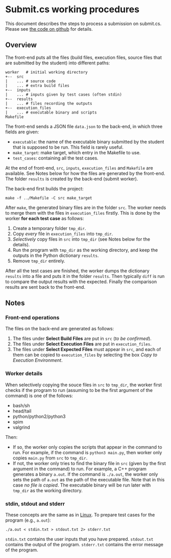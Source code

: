 # Submit.cs working procedures
This document describes the steps to process a submission on submit.cs.
Please see [the code on github](https://github.com/ucsb-cs/submit/blob/master/submit/workers/worker.py) for details.

## Overview
The front-end puts all the files (build files, execution files, source files that are submitted by the student) into different paths:
```
worker   # initial working directory
+--  src
|    ... # source code
|    ... # extra build files
+--  inputs
|    ... # inputs given by test cases (often stdin)
+--  results
|    ... # files recording the outputs
+--  execution_files
|    ... # executable binary and scripts
Makefile
```
The front-end sends a JSON file ``data.json`` to the back-end, in which three fields are given:
* ``executable``: the name of the executable binary submitted by the student that is supposed to be run. This field is rarely useful.
* ``make_target``: make target, which entry in the Makefile to use.
* ``test_cases``: containing all the test cases.

At the end of front-end, ``src``, ``inputs``, ``execution_files`` and ``Makefile`` are available. 
See Notes below for how the files are generated by the front-end.
The folder ``results`` is created by the back-end (submit worker). 

The back-end first builds the project:
```
make -f ../Makefile -C src make_target
```
After ``make``, the generated binary files are in the folder ``src``. The worker needs to merge them with the files in ``execution_files`` firstly. This is done by the worker **for each test case** as follows:
1. Create a temporary folder ``tmp_dir``.
2. Copy *every* file in ``execution_files`` into ``tmp_dir``.
3. *Selectively* copy files in ``src`` into ``tmp_dir`` (see Notes below for the details).
4. Run the program with ``tmp_dir`` as the working directory, and keep the outputs in the Python dictionary ``results``.
5. Remove ``tmp_dir`` entirely.

After all the test cases are finished, the worker dumps the dictionary ``results`` into a file and puts it in the folder ``results``. Then typically ``diff`` is run to compare the output results with the expected. Finally the comparison results are sent back to the front-end. 

## Notes
### Front-end operations
The files on the back-end are generated as follows:
1. The files under **Select Build Files** are put in ``src`` (*to be confirmed*).
2. The files under **Select Execution Files** are put in ``execution_files``.
3. The files under **Select Expected Files** must appear in ``src``, and each of them can be copied to ``execution_files`` by selecting the box *Copy to Execution Environment*.

### Worker details
When selectively copying the souce files in ``src`` to ``tmp_dir``, the worker first checks if the program to run (assuming to be the first argument of the command) is one of the follows:
* bash/sh
* head/tail
* python/python2/python3
* spim
* valgrind

Then:
* If so, the worker only copies the scripts that appear in the command to run. For example, if the command is ``python3 main.py``, then worker only copies ``main.py`` from ``src`` to ``tmp_dir``.
* If not, the worker only tries to find the binary file in ``src`` (given by the first argument in the command) to run. For example, a C++ program generates a binary ``a.out``. If the command is ``./a.out``, the worker only sets the path of ``a.out`` as the path of the executable file. Note that in this case *no file is copied*. The executable binary will be run later with ``tmp_dir`` as the working directory.

### stdin, stdout and stderr
These concepts are the same as in [Linux](https://en.wikipedia.org/wiki/Standard_streams).
To prepare test cases for the program (e.g., ``a.out``):
```
./a.out < stdin.txt > stdout.txt 2> stderr.txt
```
``stdin.txt`` contains the user inputs that you have prepared.
``stdout.txt`` contains the output of the program.
``stderr.txt`` contains the error message of the program.

